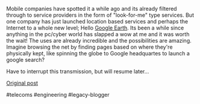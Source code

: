 <!--
date: '2005-09-09'
published: true
slug: 2005-09-next-big-thing
time_to_read: 5
title: The next Big thing....
-->

Mobile companies have spotted it a while ago and its already filtered through to service providers in the form of "look-for-me" type services. But one company has just launched location based services and perhaps the Internet to a whole new level; Hello [Google Earth](http://earth.google.com/). Its been a while since anything in the pc/cyber world has slapped a wow at me and it was worth the wait! The uses are already incredible and the possibilities are amazing. Imagine browsing the net by finding pages based on where they're physically kept, like spinning the globe to Google headquartes to launch a google search?  
  
Have to interrupt this transmission, but will resume later...

[Original post](https://ysfk.blogspot.com/2005/09/next-big-thing.html)

#telecoms #engineering #legacy-blogger 